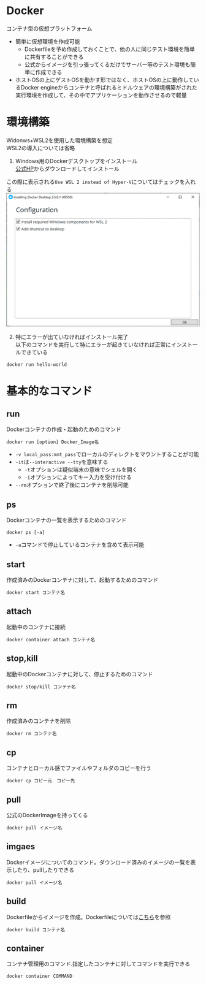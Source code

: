 # Docker
コンテナ型の仮想プラットフォーム  
- 簡単に仮想環境を作成可能
  - Dockerfileを予め作成しておくことで、他の人に同じテスト環境を簡単に共有することができる
  - 公式からイメージを引っ張ってくるだけでサーバー等のテスト環境も簡単に作成できる
- ホストOSの上にゲストOSを動かす形ではなく、ホストOSの上に動作しているDocker engineからコンテナと呼ばれるミドルウェアの環境構築がされた実行環境を作成して、その中でアプリケーションを動作させるので軽量


# 環境構築
Widonws+WSL2を使用した環境構築を想定  
WSL2の導入については省略

1. Windows用のDockerデスクトップをインストール  
[公式HP](https://docs.docker.com/desktop/install/windows-install/)からダウンロードしてインストール  

この際に表示される`Use WSL 2 instead of Hyper-V`についてはチェックを入れる
![use_wsl](images/use_wsl.png)

2. 特にエラーが出ていなければインストール完了  
以下のコマンドを実行して特にエラーが起きていなければ正常にインストールできている
```
docker run hello-world
```

# 基本的なコマンド
## run
Dockerコンテナの作成・起動のためのコマンド
```
docker run [option] Docker_Image名  
```
- `-v local_pass:mnt_pass`でローカルのディレクトをマウントすることが可能
- `-it`は`--interactive --tty`を意味する
  - `-t`オプションは疑似端末の意味でシェルを開く
  - `-i`オプションによってキー入力を受け付ける
- `--rm`オプションで終了後にコンテナを削除可能


## ps
Dockerコンテナの一覧を表示するためのコマンド
```
docker ps [-a]
```
- `-a`コマンドで停止しているコンテナを含めて表示可能

## start
作成済みのDockerコンテナに対して、起動するためのコマンド
```
docker start コンテナ名
```

## attach
起動中のコンテナに接続
```
docker container attach コンテナ名
```

## stop,kill
起動中のDockerコンテナに対して、停止するためのコマンド
```
docker stop/kill コンテナ名
```

## rm
作成済みのコンテナを削除
```
docker rm コンテナ名
```

## cp
コンテナとローカル感でファイルやフォルダのコピーを行う
```
docker cp コピー元　コピー先
```

## pull
公式のDockerImageを持ってくる
```
docker pull イメージ名
```

## imgaes
Dockerイメージについてのコマンド。ダウンロード済みのイメージの一覧を表示したり、pullしたりできる
```
docker pull イメージ名
```

## build
Dockerfileからイメージを作成。Dockerfileについては[こちら]()を参照
```
docker build コンテナ名
```

## container 
コンテナ管理用のコマンド.指定したコンテナに対してコマンドを実行できる
```
docker container COMMAND
```
